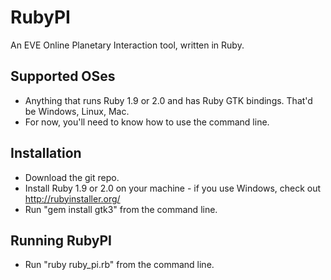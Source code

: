 RubyPI
======

An EVE Online Planetary Interaction tool, written in Ruby.


Supported OSes
--------------

 * Anything that runs Ruby 1.9 or 2.0 and has Ruby GTK bindings. That'd be Windows, Linux, Mac.
 * For now, you'll need to know how to use the command line.

Installation
------------

 * Download the git repo.
 * Install Ruby 1.9 or 2.0 on your machine - if you use Windows, check out http://rubyinstaller.org/
 * Run "gem install gtk3" from the command line.

Running RubyPI
--------------

 * Run "ruby ruby_pi.rb" from the command line.

